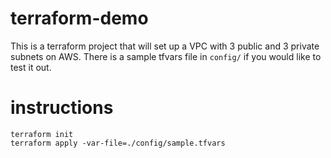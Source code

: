 # terraform-demo

This is a terraform project that will set up a VPC with 3 public and 3 private subnets on AWS. There is a sample tfvars file in ```config/``` if you would like to test it out.

# instructions
```
terraform init
terraform apply -var-file=./config/sample.tfvars
```
